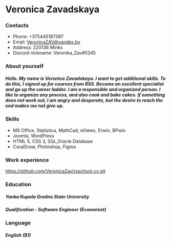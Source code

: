 # Veronica Zavadskaya 
### Contacts
* Phone: +375445187397 
* Email: VeronicaZAV@yandex.by
* Address: 220136 Minks
* Discord nickname: Veronika_Zav#0245
### About yourself
##### Hello. My name is Veronica Zavadskaya. I want to get additional skills. To do this, I signed up for courses from RSS. Become an excellent specialist and go up the career ladder. I am a responsible and organized person. I like to organize any process, and also cook and bake cakes. If something does not work out, I am angry and desperate, but the desire to reach the end makes me not give up.
### Skills 
* MS Office, Statistica, MathCad, eViews, Erwin, BPwin
* Joomla, WordPress
* HTML 5, CSS 3, SQL,Oracle Database
* CoralDraw, Photoshop, Figma
### Work experience
https://github.com/VeronicaZav/rsschool-cv.git
### Education
##### Yanka Kupala Grodno State University
##### Qualification - Software Engineer (Economist)
### Language
##### English (B1)